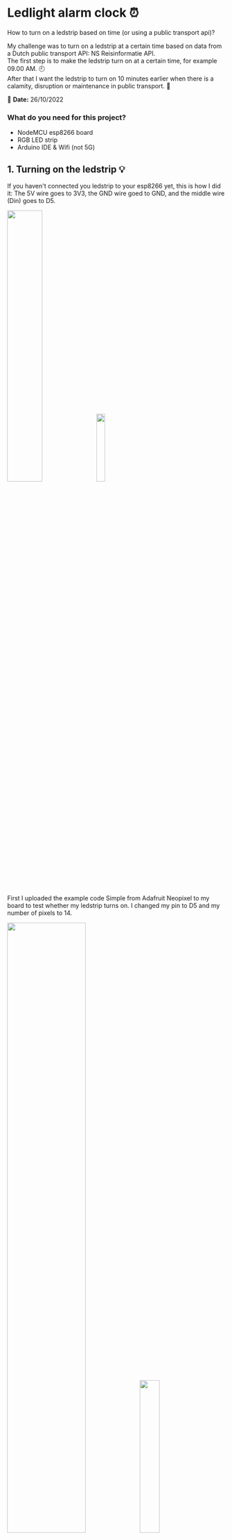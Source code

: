 # Ledlight alarm clock :alarm_clock:
How to turn on a ledstrip based on time (or using a public transport api)?

My challenge was to turn on a ledstrip at a certain time based on data from a Dutch public transport API: NS Reisinformatie API. <br>
The first step is to make the ledstrip turn on at a certain time, for example 09.00 AM. :clock9: <br>
After that I want the ledstrip to turn on 10 minutes earlier when there is a calamity, disruption or maintenance in public transport. :construction:

:calendar: **Date:** 26/10/2022

### What do you need for this project?
- NodeMCU esp8266 board
- RGB LED strip
- Arduino IDE & Wifi (not 5G)

## 1. Turning on the ledstrip :bulb:
If you haven't connected you ledstrip to your esp8266 yet, this is how I did it:
The 5V wire goes to 3V3, the GND wire goed to GND, and the middle wire (Din) goes to D5.

<img src="https://github.com/rarooij98/ledlight-alarm/blob/main/images/wires.PNG" width=40% height=40%> 

<img src="https://github.com/rarooij98/ledlight-alarm/blob/main/images/IMG_20221026_122143.jpg" width=20% height=20%>

First I uploaded the example code Simple from Adafruit Neopixel to my board to test whether my ledstrip turns on. I changed my pin to D5 and my number of pixels to 14. 

<img src="https://github.com/rarooij98/ledlight-alarm/blob/main/images/example2.PNG" width=60% height=60%> <img src="https://github.com/rarooij98/ledlight-alarm/blob/main/images/IMG_20221026_122045.jpg" width=30% height=30%>

Succes! :tada:

## 2. Setting a turn-on time :clock9:
The next step is to make the ledstrip turn on at a certain time.How can I make my ESP know the time? To do this I used the Time library by Michael Margolis. I read the documentation for this library here: https://playground.arduino.cc/Code/Time/

<img src="https://github.com/rarooij98/ledlight-alarm/blob/main/images/time_setup.PNG" width=80% height=80%> <img src="https://github.com/rarooij98/ledlight-alarm/blob/main/images/time_loop.PNG" width=80% height=80%>
<br>(I uploaded the full code to this github repo)

### Timezone
I needed to set my timezone & connect to the internet to get the time from the Network Time Protocol (NTP). You can find your timezone string on this site: https://remotemonitoringsystems.ca/time-zone-abbreviations.php

<img src="https://github.com/rarooij98/ledlight-alarm/blob/main/images/timezone.PNG" width=60% height=60%>

### Print localTime
To test my code I added this function to print the day of the week and current time:

```
void showTime(tm localTime) {
  Serial.print(localTime.tm_mday);
  Serial.print('/');
  Serial.print(localTime.tm_mon + 1);
  Serial.print('/');
  Serial.print(localTime.tm_year - 100);
  Serial.print('-');
  Serial.print(localTime.tm_hour);
  Serial.print(':');
  Serial.print(localTime.tm_min);
  Serial.print(':');
  Serial.print(localTime.tm_sec);
  Serial.print(" Day of Week ");
  if (localTime.tm_wday == 0)   Serial.println(7);
  else Serial.println(localTime.tm_wday);
}
```

It printed this info to the Serial Monitor every second:

<img src="https://github.com/rarooij98/ledlight-alarm/blob/main/images/printtime.PNG" width=40% height=40%>

Great! :tada:

Now I have to set this data as conditions for the ledstrip to turn on. I did this by writing an if-statement.

If I want to turn on the lights at 09.00 AM, I should write in the if-statament: 

```
if (localTime.tm_hour == 9) {...}
```

When I run this code, the lights will go on at the set time and also print out the current time:

```
    if (localTime.tm_hour == 9) {
      Serial.print("Time to turn on the lights at: ")
      Serial.print(localTime.tm_hour);
      Serial.print(':');
      Serial.print(localTime.tm_min);

      for(int i=0; i<NUM_PIXELS; i++) {
        pixels.setPixelColor(i, pixels.Color(255, 255, 255));
        pixels.show();
        delay(1000);
      }
    }
```
To test the code I put in the current hour and minute like this:

```
if (localTime.tm_hour == 14 && localTime.tm_min == 32)
```

Do the lights go on at the set time?

<img src="https://github.com/rarooij98/ledlight-alarm/blob/main/images/ontime.PNG" width=60% height=60%>
<img src="https://github.com/rarooij98/ledlight-alarm/blob/main/images/IMG_20221026_143456.jpg" width=30% height=30%>

Yes they do! :tada:

## 3. NS Reisinformatie API. :bullettrain_side:
We can now set a time for our ledstrip to turn on, just like a real alarm clock. :tada:
But if we want to make this even more interesting, we should use data from the NS Reisinformatie API.

### 3.1 - Create your NS API account
To use this API you need to create a free account at https://apiportal.ns.nl/signin and subscribe to their Reisinformatie API. After doing this you can find your API key on your profile page:

<img src="https://github.com/rarooij98/ledlight-alarm/blob/main/images/api.PNG" width=40% height=40%> <img src="https://github.com/rarooij98/ledlight-alarm/blob/main/images/apikey.PNG" width=50% height=50%>

The NS API website has a lot of great code examples, but unfortunately none of them are for Arduino/C++.

<img src="https://github.com/rarooij98/ledlight-alarm/blob/main/images/codexamples.PNG" width=50% height=50%>

So I had to look for other sources on how to connect and get data from this API, and started with this manual that explains how to get weather data: https://www.dfrobot.com/blog-917.html. I also watched this video on how to connect to an API using an ESP8266: https://www.youtube.com/watch?v=HUjFMVOpXBM. This one was very helpful but only covered part of what I needed to do.

### 3.2 - Get the connection string & API key
On the NS API website you can find the connection string for the API you want to connect to. I need to declare this URL and the API key in my code:

```
const String endpoint = "https://gateway.apiportal.ns.nl/reisinformatie-api/api/v3/disruptions[?type][&isActive]";
const String key = "xxxxxxxxxxxxxxxxxxxxxxxxxxxxxxxx";
```

I will use these endpoint and key variables later in void loop().

### 3.3 - Do a GET request
Next I needed to do a GET request. This will get me data about the delays/calamities.
I used the HttpClient library from Adrian McEwen for this (github: https://github.com/amcewen/HttpClient).

```
void loop() {
 
  if ((WiFi.status() == WL_CONNECTED)) { //Check the current connection status
    
    HttpClient http;
 
    http.begin(endpoint + key); //Specify the URL
    int httpCode = http.GET();  //Make the request
 
    if (httpCode > 0) { //Check for the returning code
 
        String payload = http.getString();
        Serial.println(httpCode);
        Serial.println(payload);
      }
 
    else {
      Serial.println("Error on HTTP request");
    }
 
    http.end(); //Free the resources
  }
```

### Error :triangular_flag_on_post:
I kept getting this error about HttpClient:
#### :rotating_light: No matching function for call to 'HttpClient::HttpClient()'

<img src="https://github.com/rarooij98/ledlight-alarm/blob/main/images/errorhttp.PNG" width=80% height=80%>

I found an answer on the Arduino forum: https://forum.arduino.cc/t/no-matching-function-to-call-for-httpclient/688817

<img src="https://github.com/rarooij98/ledlight-alarm/blob/main/images/answer.PNG" width=80% height=80%>

This linked me to the libraries Github page where I could find more information. The error was partly fixed by including the EthernetClient library and initializing the http client this way:

```
WiFiClient c;
HttpClient http(c);
```

### Error :triangular_flag_on_post:
But I still had another error with this library: 
#### :rotating_light: 'class HttpClient' has no member named 'begin'

First I tried deleting and redownloading the library but that didn't do anything.
I couldn't figure it out so I decided to use the method of this source: https://randomnerdtutorials.com/esp8266-nodemcu-http-get-post-arduino/ and use these libraries instead:

```
#include <ESP8266WiFi.h>
#include <ESP8266HTTPClient.h>
#include <WiFiClientSecure.h>
#include <Arduino_JSON.h>
```

### Error :triangular_flag_on_post:
After that I didn't get any error messages anymore but I also couldn't request anything.  

I tried to give the URL & API key in the following line:

```
http.begin(client, endpoint + key);
```

But something must be wrong with this, because I cannot request anything and get the 'Error on HTTP request' message in the Serial Monitor.

<img src="https://github.com/rarooij98/ledlight-alarm/blob/main/images/httpbegin.PNG" width=50% height=50%> <img src="https://github.com/rarooij98/ledlight-alarm/blob/main/images/reqerror.PNG" width=40% height=40%>

### Changing my URL

I think I had to change the host URL before trying to GET. 

The URL looks like this: 
https://gateway.apiportal.ns.nl/reisinformatie-api/api/v3/disruptions[?type][&isActive]

But you have to fill in the values for **type** and **isActive**, like this:
https://gateway.apiportal.ns.nl/reisinformatie-api/api/v3/disruptions?type=calamity&isActive=true

I also added the hosts fingerprint, you can use this with WiFiClientSecure as extra verification.

```
#define HOST_FINGERPRINT "XX XX XX XX XX XX XX XX XX XX XX XX XX XX XX XX XX XX XX XX"
client.setFingerprint(HOST_FINGERPRINT);
```

<img src="https://github.com/rarooij98/ledlight-alarm/blob/main/images/fingerprint.png" width=80% height=80%>
You can find the fingerprint of a page by clicking on the lock in the address bar and then clicking certificate.

### Error :triangular_flag_on_post:
Now I have a 401 message instead of 404. Something's been found, but I'm not allowed to see it.
#### :rotating_light: "401 Access denied due to missing subscription key. Make sure to include subscription key when making requests to an API."

<img src="https://github.com/rarooij98/ledlight-alarm/blob/main/images/401.PNG" width=100% height=100%>

### Authentication & headers

Maybe there's a problem with my API key? 
Since I'm not sure how API keys work exactly, I did some research:
- According to this source: https://blog.stoplight.io/api-keys-best-practices-to-authenticate-apis, there are multiple ways of using an API key. I think NS uses API headers. The headers usually come after the request line or response line. I need to add a header in my code with the authentication key. 
- I found out on Arduino forum (https://forum.arduino.cc/t/esp8266http-authentication/647375) that I can define my key like this:

```
http.addHeader("Authorization:", "Basic key", true);
```

The NS API uses a Ocp-Apim-Subscription-Key, so the way I did it was:

```
http.addHeader("Authorization:", "Basic key", true);
```

Now I get access to the data! Finally a 200 message! :tada:

<img src="https://github.com/rarooij98/ledlight-alarm/blob/main/images/200finally.PNG" width=100% height=100%>


### Conclusion
I could get data from the API but I didn't have time to use it to change the turn-on time for the ledstrip.
I did manage to turn on the light at a set time. This could make a simple prototype for an alarmclock with ledstrip.

## Sources :card_file_box:
- https://playground.arduino.cc/Code/Time/
- https://remotemonitoringsystems.ca/time-zone-abbreviations.php
- https://www.ns.nl/reisinformatie/ns-api
- https://www.dfrobot.com/blog-917.html
- https://www.youtube.com/watch?v=HUjFMVOpXBM
- https://forum.arduino.cc/t/no-matching-function-to-call-for-httpclient/688817
- https://randomnerdtutorials.com/esp8266-nodemcu-http-get-post-arduino/
- https://blog.stoplight.io/api-keys-best-practices-to-authenticate-apis
- https://forum.arduino.cc/t/esp8266http-authentication/647375
- https://learn.microsoft.com/nl-nl/azure/cognitive-services/translator/translator-text-apis?tabs=csharp
